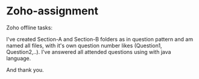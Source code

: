# Zoho-assignment
Zoho offline tasks:

I've created Section-A and Section-B folders as in question pattern 
and am named all files, with it's own question number likes (Question1, Question2,..).
I've  answered all attended questions using with java language.

And thank you.
